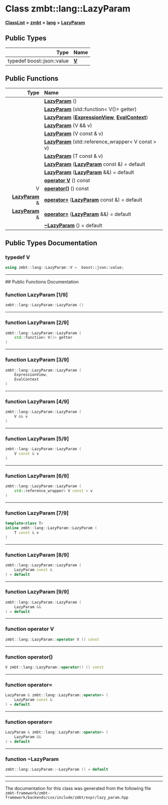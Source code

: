 

# Class zmbt::lang::LazyParam



[**ClassList**](annotated.md) **>** [**zmbt**](namespacezmbt.md) **>** [**lang**](namespacezmbt_1_1lang.md) **>** [**LazyParam**](classzmbt_1_1lang_1_1LazyParam.md)






















## Public Types

| Type | Name |
| ---: | :--- |
| typedef boost::json::value | [**V**](#typedef-v)  <br> |




















## Public Functions

| Type | Name |
| ---: | :--- |
|   | [**LazyParam**](#function-lazyparam-19) () <br> |
|   | [**LazyParam**](#function-lazyparam-29) (std::function&lt; V()&gt; getter) <br> |
|   | [**LazyParam**](#function-lazyparam-39) ([**ExpressionView**](classzmbt_1_1lang_1_1ExpressionView.md), [**EvalContext**](structzmbt_1_1lang_1_1EvalContext.md)) <br> |
|   | [**LazyParam**](#function-lazyparam-49) (V && v) <br> |
|   | [**LazyParam**](#function-lazyparam-59) (V const & v) <br> |
|   | [**LazyParam**](#function-lazyparam-69) (std::reference\_wrapper&lt; V const &gt; v) <br> |
|   | [**LazyParam**](#function-lazyparam-79) (T const & v) <br> |
|   | [**LazyParam**](#function-lazyparam-89) ([**LazyParam**](classzmbt_1_1lang_1_1LazyParam.md) const &) = default<br> |
|   | [**LazyParam**](#function-lazyparam-99) ([**LazyParam**](classzmbt_1_1lang_1_1LazyParam.md) &&) = default<br> |
|   | [**operator V**](#function-operator-v) () const<br> |
|  V | [**operator()**](#function-operator) () const<br> |
|  [**LazyParam**](classzmbt_1_1lang_1_1LazyParam.md) & | [**operator=**](#function-operator_1) ([**LazyParam**](classzmbt_1_1lang_1_1LazyParam.md) const &) = default<br> |
|  [**LazyParam**](classzmbt_1_1lang_1_1LazyParam.md) & | [**operator=**](#function-operator_2) ([**LazyParam**](classzmbt_1_1lang_1_1LazyParam.md) &&) = default<br> |
|   | [**~LazyParam**](#function-lazyparam) () = default<br> |




























## Public Types Documentation




### typedef V 

```C++
using zmbt::lang::LazyParam::V =  boost::json::value;
```




<hr>
## Public Functions Documentation




### function LazyParam [1/9]

```C++
zmbt::lang::LazyParam::LazyParam () 
```




<hr>



### function LazyParam [2/9]

```C++
zmbt::lang::LazyParam::LazyParam (
    std::function< V()> getter
) 
```




<hr>



### function LazyParam [3/9]

```C++
zmbt::lang::LazyParam::LazyParam (
    ExpressionView,
    EvalContext
) 
```




<hr>



### function LazyParam [4/9]

```C++
zmbt::lang::LazyParam::LazyParam (
    V && v
) 
```




<hr>



### function LazyParam [5/9]

```C++
zmbt::lang::LazyParam::LazyParam (
    V const & v
) 
```




<hr>



### function LazyParam [6/9]

```C++
zmbt::lang::LazyParam::LazyParam (
    std::reference_wrapper< V const > v
) 
```




<hr>



### function LazyParam [7/9]

```C++
template<class T>
inline zmbt::lang::LazyParam::LazyParam (
    T const & v
) 
```




<hr>



### function LazyParam [8/9]

```C++
zmbt::lang::LazyParam::LazyParam (
    LazyParam const &
) = default
```




<hr>



### function LazyParam [9/9]

```C++
zmbt::lang::LazyParam::LazyParam (
    LazyParam &&
) = default
```




<hr>



### function operator V 

```C++
zmbt::lang::LazyParam::operator V () const
```




<hr>



### function operator() 

```C++
V zmbt::lang::LazyParam::operator() () const
```




<hr>



### function operator= 

```C++
LazyParam & zmbt::lang::LazyParam::operator= (
    LazyParam const &
) = default
```




<hr>



### function operator= 

```C++
LazyParam & zmbt::lang::LazyParam::operator= (
    LazyParam &&
) = default
```




<hr>



### function ~LazyParam 

```C++
zmbt::lang::LazyParam::~LazyParam () = default
```




<hr>

------------------------------
The documentation for this class was generated from the following file `zmbt-framework/zmbt-framework/backends/cxx/include/zmbt/expr/lazy_param.hpp`

